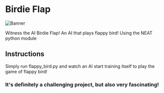 # Birdie Flap

![Banner](flappy.avif)

Witness the AI Birdie Flap!
An AI that plays flappy bird! Using the NEAT python module

## Instructions
Simply run flappy_bird.py and watch an AI start training itself to play the game of flappy bird!

### It's definitely a challenging project, but also very fascinating!
